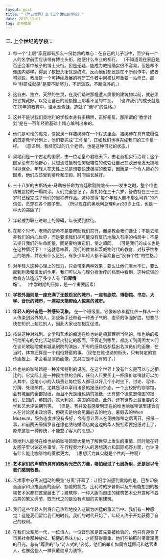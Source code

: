 ```yaml
---
layout: post
title: "《昨日世界》之《上个世纪的学校》"
date: 2018-11-01
tag: 读书摘录  
---
```


### 二. 上个世纪的学校：

1. 每一个“上层”家庭都有那么一份勃勃的雄心：在自己的儿子当中，至少有一个人的名字前面应该带有博士头衔，随便什么专业的都行。
（不知道现在家庭是否还会看中孩子的博士头衔。但是无疑，能成为教授确实很不容易，但是却不像国内那样，得到了教授头衔就是终点，反而他们都还是在不断创作中，或者可以说，教授是一个可持续发展的科研工作者中间被认可重要一站而已。那种“科研成就感”是要不断努力，不断汲取，不断滋养的。）

2. 这自由、独立、天然的生灵，在我们踏进那幢遭人痛恨的建筑物以前，就必须把它掩藏好，以免让自己的前额撞上那看不见的牛扼。
（也许我们的成长就是在20年的教育中，温水煮青蛙，造就了“谦卑”的性格。）

3. 这并不是说我们奥地利的学校本身有多糟糕，正好相反，那所谓的“教学计划”是在一百年经验基础上精心编制出来的。

4. 他们是可怜的魔鬼，像奴隶一样被绑缚在一个程式里面，被绑缚在具有威慑性的既定教学计划上，他们要完成“工作量”，正如我们也得完成我们的工作量一样。
（意识到，我经历过的几个老师，也是这种可悲的状态。）

5. 奥地利是一个古老的国家，由一位老皇帝君临天下，由老首相实行治理；这个国家没有其他野心，只想通过抵制任何极端性的改变让自己在欧洲毫发无损地得以保全。年轻人在天性上总是想要快速极端的改变，因而是一个令人担心的因素，他们应该受到排斥和压抑，时间越长越好。

6. 三十八岁的古斯塔夫-马勒被任命为宫廷歌剧院院长-----发生之时，整个维也纳被震惊的一塌糊涂。人们完全忘记了，莫扎特在三十六岁，舒伯特在三十三岁时已经完成了他们的里程碑作品。这种觉得“每个年轻人都不那么可靠”的不信任，贯穿在各个圈子里。
（所以现在的奥地利总理Kurz30岁上任，也是一种大的突破了）

7. 年轻成为职业进取上的障碍，年长受到优待。

8. 在那个时代，老师的使命不是要帮助我们前行，而是教会我们谦让；不是去培养我们的内心世界，而是要求我们尽可能没有反抗地融入有序的格局中；不是去提升我们的生命能量，而是要约束它们，使之趋同。
（可是我们的成长也是在这种情况下！！这就意味着，我们的教育和茨威格时代的教育，对孩子性格上的培养，并没有什么区别。有多少年轻人都不喜欢自己“没有个性”的性格。）

9. 对年轻人这种心理上的压力，只会带来两种效果：要么让他们麻木不仁，要么起到刺激和激发的作用。我们可以从心理分析治疗的档案中看到，这种荒谬的教育方法造成了多少人有 **“自卑情结”**。
（中学时期的压抑，是一个重要因素）

10. **学校外面则是一座充满了无数启发的城市，一座有剧院、博物馆、书店、大学、音乐的城市，一座每天能带给人惊喜的城市。**

11. **年轻人的兴奋是一种感染现象。** 在一个班级里，它像麻疹和猩红热一样从一个人传染到另外的人，那些新手还带着一种孩子气的、虚荣的争强好胜，想要尽快在知识上超过别人，因此大家也在相互促进。

12. 按说这种对戏剧、文学和艺术的痴迷在维也纳是极其理所当然的。维也纳的报纸给所有的文化活动都留出特定的版面，不管走到哪里，都能听到周围大人们在谈论歌剧院或者城堡剧院的演出，所有的纸具店都挂出名演员们的画像，在当时，体育还算是一个粗俗野蛮的事。（现在在维也纳的街头，只有特定的宣传画报上，才会看见演员画像，文具店是不会有的了。）

13. 维也纳的咖啡馆是一种非常特别的设施，在这个世界上没有什么是可以与之相比的。它实际上是一种民主性的会所，任何人只要买上一杯廉价咖啡就可以加入其中，这笔小小的入场费让每位客人都可以好几个小时坐下、讨论、写作、打牌、处理邮件，尤其是可以享用诸多的报纸和杂志。一个比较好的咖啡馆，会有城里的全部报纸，而且不光是维也纳的报纸，还有整个德意志帝国的报纸，法国的，英国的，意大利的，美国的报纸，此外，还有世界上最重要的文学和艺术评论期刊等。
（但是，我并没有感受到现在的维也纳咖啡馆里还会有人在讨论民主政治等，但确实是约会见面必去的地方。暑假去的Wien Museum，服务态度并没有多好，会有意让客人在喝完咖啡之后离开。报纸一事，和前两天唐嫣罗晋在维也纳结婚酒店向这边的华人报社索要报纸对上了，原来这是一种传统，不能空了客人的思想。）

14. 奥地利人能够在维也纳的咖啡馆里大量地了解世界上发生的事情，同时能在好友圈子里讨论这些事情，在行程奥地利人的思想活力和国际视野方面，也许没有什么能比咖啡馆的贡献更大。
（思想活力其实就是个性的一种啊）

15. **艺术家们的声望所具有的散射光芒的力量，哪怕经过了七层折射，还是足以令我们感到敬畏。**

16. 艺术家中分离派运动的展览“分离”开幕了：让旧学派感到震惊的是，巴黎印象派画家和点描画派的画家、挪威的蒙克、比利时的罗普斯以及所有能想到的极端艺术家都在这里展出了；建筑界，一种大胆而自由的建筑艺术公开宣称不要古典的繁文缛节，取而代之的是没有点缀的实用建筑。

17. 我们这些年轻人则将自己热烈地投入这最为凶猛的激流当中。我们有一种感觉：这是我们留给我们的时代，我们的时代开始了，年轻人终于开始获得了自己的权利。

18. 在我们父辈那一代，一位诗人，一位音乐家是首先要被检验的，他只有迎合了市民社会那种放松、稳健的品味方向，才能获得尊重。他们在拍照时带着深思的目光，总有“尊贵的”与“诗人式的”姿势，他们的举止如同宫廷顾问和达官贵人，也像这些人一样佩戴勋章为装饰。
